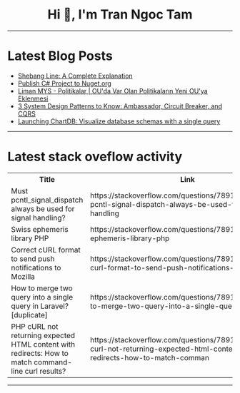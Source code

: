 <h1 align="center">Hi 👋, I'm Tran Ngoc Tam</h1>

---

# Latest Blog Posts 
<!-- BLOG-POST-LIST:START -->
- [Shebang Line: A Complete Explanation](https://dev.to/vectordatabasetop/shebang-line-a-complete-explaination-4ai1)
- [Publish C# Project to Nuget.org](https://dev.to/rmaurodev/publish-c-project-to-nugetorg-2leb)
- [Liman MYS - Politikalar | OU&#39;da Var Olan Politikaların Yeni OU&#39;ya Eklenmesi](https://dev.to/aciklab/liman-mys-politikalar-ouda-var-olan-politikalarin-yeni-ouya-eklenmesi-4ial)
- [3 System Design Patterns to Know: Ambassador, Circuit Breaker, and CQRS](https://dev.to/tomjohnson3/3-system-design-patterns-to-know-ambassador-circuit-breaker-and-cqrs-2e7b)
- [Launching ChartDB: Visualize database schemas with a single query](https://dev.to/jonathanfishner/launching-chartdb-visualize-database-schemas-with-a-single-query-3ca0)
<!-- BLOG-POST-LIST:END -->

---

# Latest stack oveflow activity
<table>
  <tr><th>Title</th><th>Link</th></tr>
  <!-- STACKOVERFLOW:START --><tr><td>Must pcntl_signal_dispatch always be used for signal handling?</td><td>https://stackoverflow.com/questions/78915039/must-pcntl-signal-dispatch-always-be-used-for-signal-handling</td></tr><tr><td>Swiss ephemeris library PHP</td><td>https://stackoverflow.com/questions/78914937/swiss-ephemeris-library-php</td></tr><tr><td>Correct cURL format to send push notifications to Mozilla</td><td>https://stackoverflow.com/questions/78914903/correct-curl-format-to-send-push-notifications-to-mozilla</td></tr><tr><td>How to merge two query into a single query in Laravel? [duplicate]</td><td>https://stackoverflow.com/questions/78914897/how-to-merge-two-query-into-a-single-query-in-laravel</td></tr><tr><td>PHP cURL not returning expected HTML content with redirects: How to match command-line curl results?</td><td>https://stackoverflow.com/questions/78914868/php-curl-not-returning-expected-html-content-with-redirects-how-to-match-comman</td></tr><!-- STACKOVERFLOW:END -->
</table>

---


